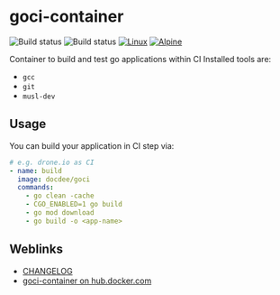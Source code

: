 # goci-container

![Build status](https://github.com/deeagle/goci-container/workflows/CI/badge.svg)
![Build status](https://github.com/deeagle/goci-container/workflows/Release%20version/badge.svg)
[![Linux](https://svgshare.com/i/Zhy.svg)](https://svgshare.com/i/Zhy.svg)
[![Alpine](https://img.shields.io/badge/Alpine_Linux-0D597F?style=flat-square&logo=alpine-linux&logoColor=white)](https://img.shields.io/badge/Alpine_Linux-0D597F?style=flat-square&logo=alpine-linux&logoColor=white)

Container to build and test go applications within CI
Installed tools are:

- `gcc`
- `git`
- `musl-dev`

## Usage

You can build your application in CI step via:

```yml
# e.g. drone.io as CI
- name: build
  image: docdee/goci
  commands:
    - go clean -cache
    - CGO_ENABLED=1 go build
    - go mod download
    - go build -o <app-name>
```

## Weblinks

- [CHANGELOG](CHANGELOG.md)
- [goci-container on hub.docker.com](https://hub.docker.com/r/docdee/goci)

